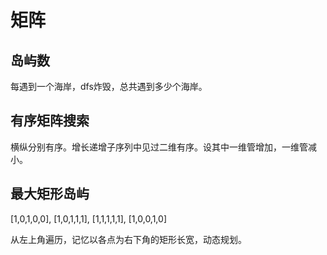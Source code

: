 # 矩阵

## 岛屿数 
每遇到一个海岸，dfs炸毁，总共遇到多少个海岸。

## 有序矩阵搜索 
横纵分别有序。增长递增子序列中见过二维有序。设其中一维管增加，一维管减小。


## 最大矩形岛屿 
  [1,0,1,0,0],
  [1,0,1,1,1],
  [1,1,1,1,1],
  [1,0,0,1,0]

从左上角遍历，记忆以各点为右下角的矩形长宽，动态规划。
